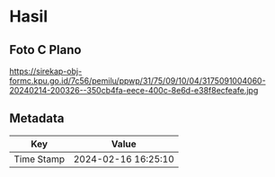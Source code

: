 # Hasil

## Foto C Plano

https://sirekap-obj-formc.kpu.go.id/7c56/pemilu/ppwp/31/75/09/10/04/3175091004060-20240214-200326--350cb4fa-eece-400c-8e6d-e38f8ecfeafe.jpg


## Metadata

| Key        | Value               |
| ---------- | ------------------- |
| Time Stamp | 2024-02-16 16:25:10 |



